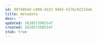 ```yaml
---
id: 8974864d-c808-4223-9465-4176c92224ab
title: metadata
desc: ''
updated: 1618573905147
created: 1618573905147
stub: true
---
```


